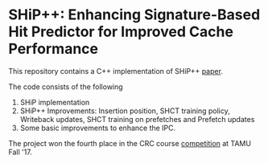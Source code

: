 # SHiP++: Enhancing Signature-Based Hit Predictor for Improved Cache Performance

This repository contains a C++ implementation of SHiP++ [paper](https://pdfs.semanticscholar.org/d1fb/26e6fc2c71d984bb1213af1d5b2a57f04b6f.pdf).

The code consists of the following
1. SHiP implementation
2. SHiP++ Improvements: 
      Insertion position,
      SHCT training policy,
      Writeback updates,
      SHCT training on prefetches and
      Prefetch updates
3. Some basic improvements to enhance the IPC.


The project won the fourth place in the CRC course [competition](http://faculty.cse.tamu.edu/djimenez/614/winner2.html) at TAMU Fall '17.
